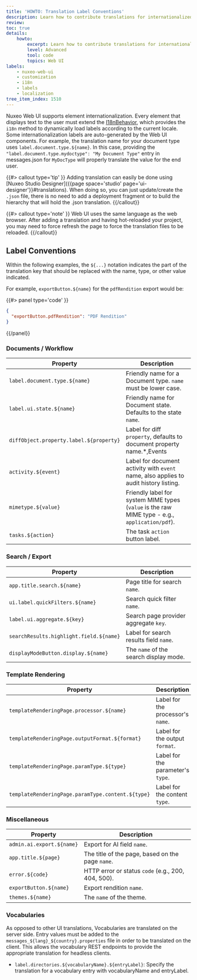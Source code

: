 ```yaml
---
title: 'HOWTO: Translation Label Conventions'
description: Learn how to contribute translations for internationalized labels in Nuxeo Web UI.
review:
toc: true
details:
    howto:
        excerpt: Learn how to contribute translations for internationalized labels in Nuxeo Web UI.
        level: Advanced
        tool: code
        topics: Web UI
labels:
    - nuxeo-web-ui
    - customization
    - i18n
    - labels
    - localization
tree_item_index: 1510
---
```


Nuxeo Web UI supports element internationalization. Every element that displays text to the user must extend the [I18nBehavior](https://github.com/nuxeo/nuxeo-ui-elements/blob/maintenance-2.2.x/nuxeo-i18n-behavior.html), which provides the `i18n` method to dynamically load labels according to the current locale.  Some internationalization labels are auto-generated by the Web UI components.  For example, the translation name for your document type uses `label.document.type.${name}`.  In this case, providing the `"label.document.type.mydoctype": "My Document Type"` entry in messages.json for `MyDocType` will properly translate the value for the end user.

{{#> callout type='tip' }}
Adding translation can easily be done using [Nuxeo Studio Designer]({{page space='studio' page='ui-designer'}}#translations). When doing so, you can just update/create the `.json` file, there is no need to add a deployment fragment or to build the hierarchy that will hold the .json translation.
{{/callout}}

{{#> callout type='note' }}
Web UI uses the same language as the web browser.  After adding a translation and having hot-reloaded your project, you may need to force refresh the page to force the translation files to be reloaded.
{{/callout}}

## Label Conventions

Within the following examples, the `${...}` notation indicates the part of the translation key that should be replaced with the name, type, or other value indicated.

For example, `exportButton.${name}`  for the `pdfRendition` export would be:

{{#> panel type='code' }}

```json
{
  "exportButton.pdfRendition": "PDF Rendition"
}
```

{{/panel}}

### Documents / Workflow

| Property                                | Description                                                                                    |
|-----------------------------------------|------------------------------------------------------------------------------------------------|
| `label.document.type.${name}`           | Friendly name for a Document type. `name` must be lower case.                                  |
| `label.ui.state.${name}`                | Friendly name for Document state. Defaults to the state `name`.                                |
| `diffObject.property.label.${property}` | Label for diff `property`, defaults to document property name.*,Events                         |
| `activity.${event}`                     | Label for document activity with `event` name, also applies to audit history listing.          |
| `mimetype.${value}`                     | Friendly label for system MIME types (`value` is the raw MIME type - e.g., `application/pdf`). |
| `tasks.${action}`                       | The task `action` button label.                                                                |

### Search / Export

| Property                                | Description                            |
|-----------------------------------------|----------------------------------------|
| `app.title.search.${name}`              | Page title for search `name`.          |
| `ui.label.quickFilters.${name}`         | Search quick filter `name`.            |
| `label.ui.aggregate.${key}`             | Search page provider aggregate `key`.  |
| `searchResults.highlight.field.${name}` | Label for search results field `name`. |
| `displayModeButton.display.${name}`     | The `name` of the search display mode. |

### Template Rendering

| Property                                          | Description                       |
|---------------------------------------------------|-----------------------------------|
| `templateRenderingPage.processor.${name}`         | Label for the processor's `name`. |
| `templateRenderingPage.outputFormat.${format}`    | Label for the output `format`.    |
| `templateRenderingPage.paramType.${type}`         | Label for the parameter's `type`. |
| `templateRenderingPage.paramType.content.${type}` | Label for the content `type`.     |

### Miscellaneous

| Property                  | Description                                        |
|---------------------------|----------------------------------------------------|
| `admin.ai.export.${name}` | Export for AI field `name`.                        |
| `app.title.${page}`       | The title of the page, based on the page `name`.   |
| `error.${code}`           | HTTP error or status `code` (e.g., 200, 404, 500). |
| `exportButton.${name}`    | Export rendition `name`.                           |
| `themes.${name}`          | The `name` of the theme.                           |

### Vocabularies

As opposed to other UI translations, Vocabularies are translated on the server side. Entry values must be added to the `messages_${lang}_${country}.properties` file in order to be translated on the client.  This allows the vocabulary REST endpoints to provide the appropriate translation for headless clients.

*   `label.directories.${vocabularyName}.${entryLabel}`: Specify the translation for a vocabulary entry with vocabularyName and entryLabel.
